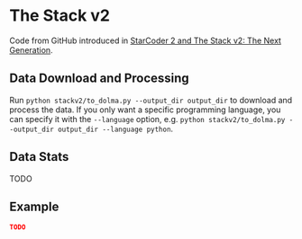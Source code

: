 # The Stack v2

Code from GitHub introduced in [StarCoder 2 and The Stack v2: The Next Generation](https://arxiv.org/abs/2402.19173).

## Data Download and Processing

Run `python stackv2/to_dolma.py --output_dir output_dir` to download and process the data. If you only want a specific programming language, you can specify it with the `--language` option, e.g. `python stackv2/to_dolma.py --output_dir output_dir --language python`.

## Data Stats

TODO

## Example

```json
TODO
```
